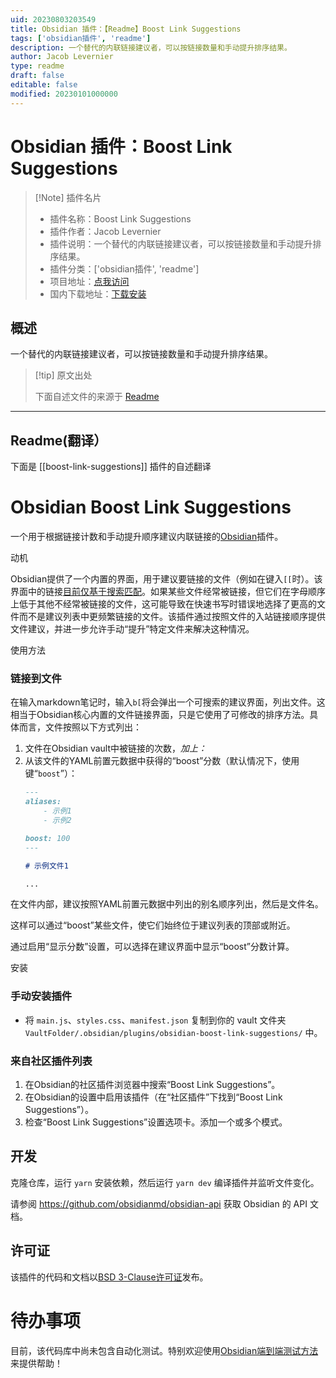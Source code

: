 ```yaml
---
uid: 20230803203549
title: Obsidian 插件：【Readme】Boost Link Suggestions
tags: ['obsidian插件', 'readme']
description: 一个替代的内联链接建议者，可以按链接数量和手动提升排序结果。
author: Jacob Levernier
type: readme
draft: false
editable: false
modified: 20230101000000
---
```


# Obsidian 插件：Boost Link Suggestions

> [!Note] 插件名片
> - 插件名称：Boost Link Suggestions
> - 插件作者：Jacob Levernier
> - 插件说明：一个替代的内联链接建议者，可以按链接数量和手动提升排序结果。
> - 插件分类：['obsidian插件', 'readme']
> - 项目地址：[点我访问](https://github.com/jglev/obsidian-boost-link-suggestions)
> - 国内下载地址：[下载安装](https://pkmer.cn/products/plugin/pluginMarket/?boost-link-suggestions)

## 概述

一个替代的内联链接建议者，可以按链接数量和手动提升排序结果。



> [!tip] 原文出处
> 
>下面自述文件的来源于 [Readme](https://ghproxy.net/https://raw.githubusercontent.com/jglev/obsidian-boost-link-suggestions/main/README.md)
> 

---

## Readme(翻译）

下面是 [[boost-link-suggestions]] 插件的自述翻译


# Obsidian Boost Link Suggestions

一个用于根据链接计数和手动提升顺序建议内联链接的[Obsidian](https://obsidian.md)插件。

动机

Obsidian提供了一个内置的界面，用于建议要链接的文件（例如在键入`[[`时）。该界面中的链接[目前仅基于搜索匹配](https://discord.com/channels/686053708261228577/716028884885307432/1053860523646656563)。如果某些文件经常被链接，但它们在字母顺序上低于其他不经常被链接的文件，这可能导致在快速书写时错误地选择了更高的文件而不是建议列表中更频繁链接的文件。该插件通过按照文件的入站链接顺序提供文件建议，并进一步允许手动“提升”特定文件来解决这种情况。

使用方法

### 链接到文件

在输入markdown笔记时，输入`b[`将会弹出一个可搜索的建议界面，列出文件。这相当于Obsidian核心内置的文件链接界面，只是它使用了可修改的排序方法。具体而言，文件按照以下方式列出：

1. 文件在Obsidian vault中被链接的次数，_加上：_
2. 从该文件的YAML前置元数据中获得的“boost”分数（默认情况下，使用键“`boost`”）：
	```md
	---
	aliases:
		- 示例1
		- 示例2

	boost: 100
	---

	# 示例文件1

	...
	```

在文件内部，建议按照YAML前置元数据中列出的别名顺序列出，然后是文件名。

这样可以通过“boost”某些文件，使它们始终位于建议列表的顶部或附近。

通过启用“显示分数”设置，可以选择在建议界面中显示“boost”分数计算。

安装

### 手动安装插件

- 将 `main.js`、`styles.css`、`manifest.json` 复制到你的 vault 文件夹 `VaultFolder/.obsidian/plugins/obsidian-boost-link-suggestions/` 中。

### 来自社区插件列表

1. 在Obsidian的社区插件浏览器中搜索“Boost Link Suggestions”。
2. 在Obsidian的设置中启用该插件（在“社区插件”下找到“Boost Link Suggestions”）。
3. 检查“Boost Link Suggestions”设置选项卡。添加一个或多个模式。

## 开发

克隆仓库，运行 `yarn` 安装依赖，然后运行 `yarn dev` 编译插件并监听文件变化。

请参阅 https://github.com/obsidianmd/obsidian-api 获取 Obsidian 的 API 文档。

## 许可证

该插件的代码和文档以[BSD 3-Clause许可证](./LICENSE)发布。

# 待办事项

目前，该代码库中尚未包含自动化测试。特别欢迎使用[Obsidian端到端测试方法](https://github.com/trashhalo/obsidian-plugin-e2e-test)来提供帮助！



